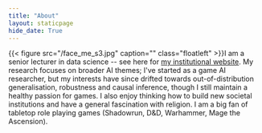 ```yaml
---
title: "About"
layout: staticpage
hide_date: True
---
```


<!-- <img clear="none" align="right" src="/face_me.jpg" />  -->

<!-- <img src="face_me.jpg" alt="/face_me.jpg"> -->



<!-- {{< figure src="/face_me.jpg#floatleft" title="Steve Francia" >}} -->



<!-- {{% figure src="/face_me.jpg#floatleft" caption="blah blah" %}} -->
<!-- ![Me!](/face_me.jpg#floatleft)  -->


{{< figure src="/face_me_s3.jpg" caption="" class="floatleft"  >}}I am a senior lecturer in data science -- see here for [my institutional website](https://www.essex.ac.uk/people/samot88004/spyros-samothrakis). My research focuses on broader AI themes; I've started as a game AI researcher, but my interests have since drifted towards out-of-distribution generalisation, robustness and causal inference, though I still maintain a healthy passion for games. I also enjoy thinking how to build new societal institutions and have a general fascination with religion. I am a big fan of tabletop role playing games (Shadowrun, D&D, Warhammer, Mage the Ascension).

